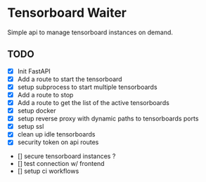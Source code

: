 # Tensorboard Waiter

Simple api to manage tensorboard instances on demand.

## TODO
- [x] Init FastAPI
- [x] Add a route to start the tensorboard
- [x] setup subprocess to start multiple tensorboards
- [x] Add a route to stop
- [x] Add a route to get the list of the active tensorboards
- [x] setup docker
- [x] setup reverse proxy with dynamic paths to tensorboards ports
- [x] setup ssl
- [x] clean up idle tensorboards
- [x] security token on api routes
- [] secure tensorboard instances ?
- [] test connection w/ frontend
- [] setup ci workflows